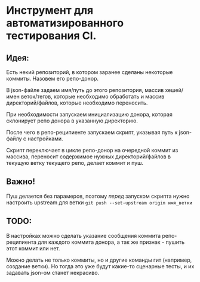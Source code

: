 # Инструмент для автоматизированного тестирования CI.

## Идея:
Есть некий репозиторий, в котором заранее сделаны некоторые коммиты. Назовем его репо-донор.

В json-файле задаем имя/путь до этого репозитория, массив хешей/имен веток/тегов, которые необходимо обработать и массив директорий/файлов, которые необходимо переносить.

При необходимости запускаем инициализацию донора, которая склонирует репо донора в указанную директорию.

После чего в репо-реципиенте запускаем скрипт, указывая путь к json-файлу с настройками.

Скрипт переключает в цикле репо-донор на очередной коммит из массива, переносит содержимое нужных директорий/файлов в текущую ветку текущего репо, делает коммит и пуш.

## Важно!
Пуш делается без парамеров,  поэтому *перед* запуском скрипта нужно настроить upstream для ветки
`git push --set-upstream origin имя_ветки`

## TODO: 
В настройках можно сделать указание сообщения коммита репо-реципиента для каждого коммита донора, а так же признак - пушить этот коммит или нет.

Можно делать не только коммиты, но и другие команды гит (например, создание ветки). Но тогда это уже будут какие-то сценарные тесты, и их задавать json-ом станет некрасиво.
